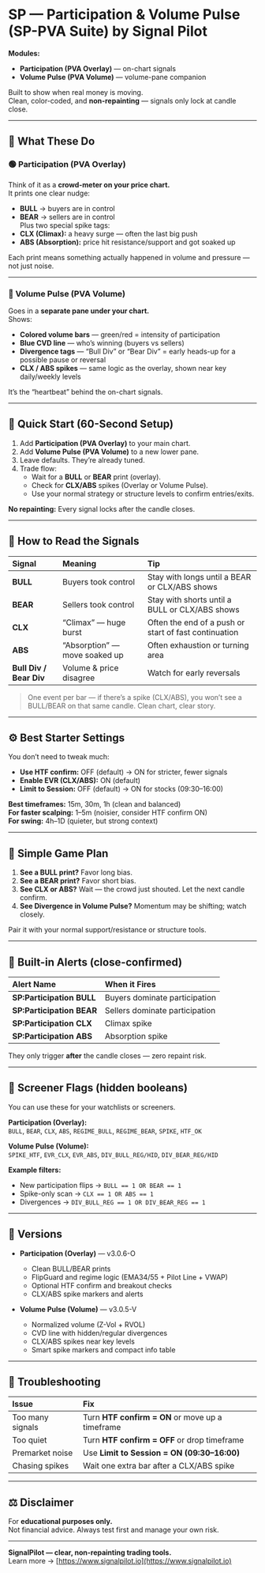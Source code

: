 # SP — Participation & Volume Pulse (SP-PVA Suite) by Signal Pilot
**Modules:**  
- **Participation (PVA Overlay)** — on-chart signals  
- **Volume Pulse (PVA Volume)** — volume-pane companion  

Built to show when real money is moving.  
Clean, color-coded, and **non-repainting** — signals only lock at candle close.

---

## 🧭 What These Do

### 🟢 Participation (PVA Overlay)
Think of it as a **crowd-meter on your price chart.**  
It prints one clear nudge:
- **BULL** → buyers are in control  
- **BEAR** → sellers are in control  
Plus two special spike tags:
- **CLX (Climax):** a heavy surge — often the last big push  
- **ABS (Absorption):** price hit resistance/support and got soaked up

Each print means something actually happened in volume and pressure — not just noise.

---

### 🔵 Volume Pulse (PVA Volume)
Goes in a **separate pane under your chart.**  
Shows:
- **Colored volume bars** — green/red = intensity of participation  
- **Blue CVD line** — who’s winning (buyers vs sellers)  
- **Divergence tags** — “Bull Div” or “Bear Div” = early heads-up for a possible pause or reversal  
- **CLX / ABS spikes** — same logic as the overlay, shown near key daily/weekly levels  

It’s the “heartbeat” behind the on-chart signals.

---

## 🚀 Quick Start (60-Second Setup)

1. Add **Participation (PVA Overlay)** to your main chart.  
2. Add **Volume Pulse (PVA Volume)** to a new lower pane.  
3. Leave defaults. They’re already tuned.  
4. Trade flow:
   - Wait for a **BULL** or **BEAR** print (overlay).  
   - Check for **CLX/ABS** spikes (Overlay or Volume Pulse).  
   - Use your normal strategy or structure levels to confirm entries/exits.

**No repainting:** Every signal locks after the candle closes.

---

## 🧩 How to Read the Signals

| Signal | Meaning | Tip |
|:--|:--|:--|
| **BULL** | Buyers took control | Stay with longs until a BEAR or CLX/ABS shows |
| **BEAR** | Sellers took control | Stay with shorts until a BULL or CLX/ABS shows |
| **CLX** | “Climax” — huge burst | Often the end of a push or start of fast continuation |
| **ABS** | “Absorption” — move soaked up | Often exhaustion or turning area |
| **Bull Div / Bear Div** | Volume & price disagree | Watch for early reversals |

> One event per bar — if there’s a spike (CLX/ABS), you won’t see a BULL/BEAR on that same candle. Clean chart, clear story.

---

## ⚙️ Best Starter Settings

You don’t need to tweak much:
- **Use HTF confirm:** OFF (default) → ON for stricter, fewer signals  
- **Enable EVR (CLX/ABS):** ON (default)  
- **Limit to Session:** OFF (default) → ON for stocks (09:30–16:00)  

**Best timeframes:** 15m, 30m, 1h (clean and balanced)  
**For faster scalping:** 1–5m (noisier, consider HTF confirm ON)  
**For swing:** 4h–1D (quieter, but strong context)

---

## 🧠 Simple Game Plan

1. **See a BULL print?** Favor long bias.  
2. **See a BEAR print?** Favor short bias.  
3. **See CLX or ABS?** Wait — the crowd just shouted. Let the next candle confirm.  
4. **See Divergence in Volume Pulse?** Momentum may be shifting; watch closely.

Pair it with your normal support/resistance or structure tools.

---

## 🔔 Built-in Alerts (close-confirmed)

| Alert Name | When it Fires |
|:--|:--|
| **SP:Participation BULL** | Buyers dominate participation |
| **SP:Participation BEAR** | Sellers dominate participation |
| **SP:Participation CLX** | Climax spike |
| **SP:Participation ABS** | Absorption spike |

They only trigger **after** the candle closes — zero repaint risk.

---

## 🧾 Screener Flags (hidden booleans)

You can use these for your watchlists or screeners.

**Participation (Overlay):**  
`BULL`, `BEAR`, `CLX`, `ABS`, `REGIME_BULL`, `REGIME_BEAR`, `SPIKE`, `HTF_OK`

**Volume Pulse (Volume):**  
`SPIKE_HTF`, `EVR_CLX`, `EVR_ABS`, `DIV_BULL_REG/HID`, `DIV_BEAR_REG/HID`

**Example filters:**
- New participation flips → `BULL == 1 OR BEAR == 1`  
- Spike-only scan → `CLX == 1 OR ABS == 1`  
- Divergences → `DIV_BULL_REG == 1 OR DIV_BEAR_REG == 1`

---

## 🧩 Versions

- **Participation (Overlay)** — v3.0.6-O  
  - Clean BULL/BEAR prints  
  - FlipGuard and regime logic (EMA34/55 + Pilot Line + VWAP)  
  - Optional HTF confirm and breakout checks  
  - CLX/ABS spike markers and alerts  

- **Volume Pulse (Volume)** — v3.0.5-V  
  - Normalized volume (Z-Vol + RVOL)  
  - CVD line with hidden/regular divergences  
  - CLX/ABS spikes near key levels  
  - Smart spike markers and compact info table  

---

## 🧰 Troubleshooting

| Issue | Fix |
|:--|:--|
| Too many signals | Turn **HTF confirm = ON** or move up a timeframe |
| Too quiet | Turn **HTF confirm = OFF** or drop timeframe |
| Premarket noise | Use **Limit to Session = ON (09:30–16:00)** |
| Chasing spikes | Wait one extra bar after a CLX/ABS spike |

---

## ⚖️ Disclaimer

For **educational purposes only.**  
Not financial advice. Always test first and manage your own risk.

---

**SignalPilot — clear, non-repainting trading tools.**  
Learn more → [https://www.signalpilot.io](https://www.signalpilot.io)
